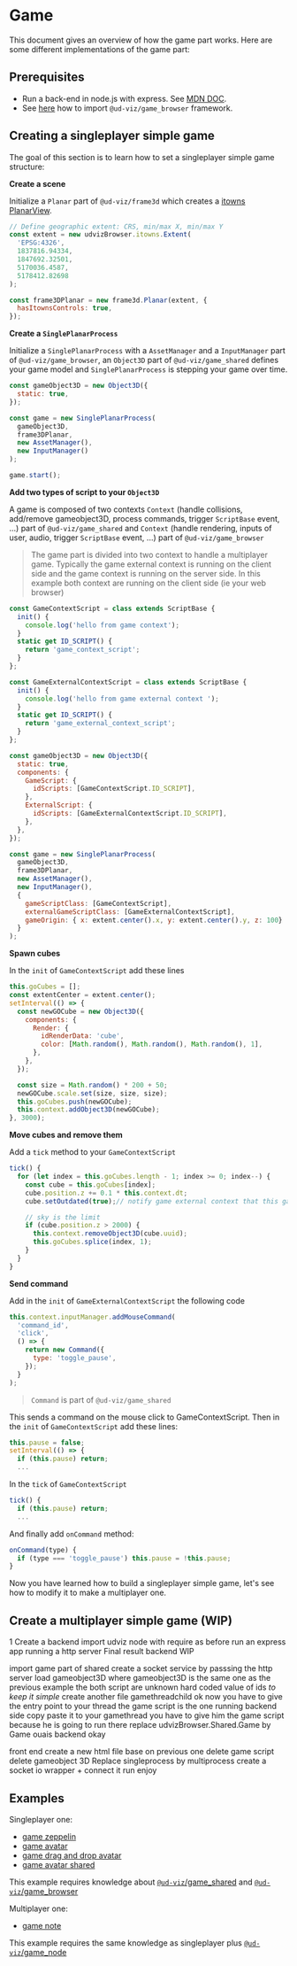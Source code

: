 # Game

This document gives an overview of how the game part works. Here are some different implementations of the game part:

## Prerequisites

- Run a back-end in node.js with express. See [MDN DOC](https://developer.mozilla.org/en-US/docs/Learn/Server-side/Express_Nodejs/Introduction).
- See [here](./how_to_import.md) how to import `@ud-viz/game_browser` framework.

## Creating a singleplayer simple game 

The goal of this section is to learn how to set a singleplayer simple game structure:

**Create a scene**

Initialize a `Planar` part of `@ud-viz/frame3d` which creates a [itowns PlanarView](http://www.itowns-project.org/itowns/docs/#api/View/PlanarView).

```js
// Define geographic extent: CRS, min/max X, min/max Y
const extent = new udvizBrowser.itowns.Extent(
  'EPSG:4326',
  1837816.94334,
  1847692.32501,
  5170036.4587,
  5178412.82698
);

const frame3DPlanar = new frame3d.Planar(extent, {
  hasItownsControls: true,
});

```

**Create a `SinglePlanarProcess`**

Initialize a `SinglePlanarProcess` with a `AssetManager` and a `InputManager` part of `@ud-viz/game_browser`, an `Object3D` part of `@ud-viz/game_shared` defines your game model and `SinglePlanarProcess` is stepping your game over time.

```js
const gameObject3D = new Object3D({
  static: true,
});

const game = new SinglePlanarProcess(
  gameObject3D,
  frame3DPlanar,
  new AssetManager(),
  new InputManager()
);

game.start();
```

**Add two types of script to your `Object3D`**

A game is composed of two contexts `Context` (handle collisions, add/remove gameobject3D, process commands, trigger `ScriptBase` event, ...) part of `@ud-viz/game_shared` and `Context` (handle rendering, inputs of user, audio, trigger `ScriptBase` event, ...) part of `@ud-viz/game_browser`

>The game part is divided into two context to handle a multiplayer game. Typically the game external context is running on the client side and the game context is running on the server side. In this example both context are running on the client side (ie your web browser) 

```js
const GameContextScript = class extends ScriptBase {
  init() {
    console.log('hello from game context');
  }
  static get ID_SCRIPT() {
    return 'game_context_script';
  }
};

const GameExternalContextScript = class extends ScriptBase {
  init() {
    console.log('hello from game external context ');
  }
  static get ID_SCRIPT() {
    return 'game_external_context_script';
  }
};

const gameObject3D = new Object3D({
  static: true,
  components: {
    GameScript: {
      idScripts: [GameContextScript.ID_SCRIPT],
    },
    ExternalScript: {
      idScripts: [GameExternalContextScript.ID_SCRIPT],
    },
  },
});

const game = new SinglePlanarProcess(
  gameObject3D,
  frame3DPlanar,
  new AssetManager(),
  new InputManager(),
  {
    gameScriptClass: [GameContextScript],
    externalGameScriptClass: [GameExternalContextScript],
    gameOrigin: { x: extent.center().x, y: extent.center().y, z: 100}
  }
);
```

**Spawn cubes**

In the `init` of `GameContextScript` add these lines

```js
this.goCubes = [];
const extentCenter = extent.center();
setInterval(() => {
  const newGOCube = new Object3D({
    components: {
      Render: {
        idRenderData: 'cube',
        color: [Math.random(), Math.random(), Math.random(), 1],
      },
    },
  });

  const size = Math.random() * 200 + 50;
  newGOCube.scale.set(size, size, size);
  this.goCubes.push(newGOCube);
  this.context.addObject3D(newGOCube);
}, 3000);
```

**Move cubes and remove them**

Add a `tick` method to your `GameContextScript`

```js
tick() {
  for (let index = this.goCubes.length - 1; index >= 0; index--) {
    const cube = this.goCubes[index];
    cube.position.z += 0.1 * this.context.dt;
    cube.setOutdated(true);// notify game external context that this gameobject need update 

    // sky is the limit
    if (cube.position.z > 2000) {
      this.context.removeObject3D(cube.uuid);
      this.goCubes.splice(index, 1);
    }
  }
}
```

**Send command**

Add in the `init` of `GameExternalContextScript` the following code

```js
this.context.inputManager.addMouseCommand(
  'command_id',
  'click',
  () => {
    return new Command({
      type: 'toggle_pause',
    });
  }
);
```

> `Command` is part of `@ud-viz/game_shared`

This sends a command on the mouse click to  GameContextScript. Then in the `init` of `GameContextScript` add these lines:

```js
this.pause = false;
setInterval(() => {
  if (this.pause) return;
  ...
```

In the `tick` of `GameContextScript`

```js
tick() {
  if (this.pause) return;
  ...
```

And finally add `onCommand` method:

```js
onCommand(type) {
  if (type === 'toggle_pause') this.pause = !this.pause;
}
```

Now you have learned how to build a singleplayer simple game, let's see how to modify it to make a multiplayer one. 


## Create a multiplayer simple game (WIP)

1 Create a backend
import udviz node with require
as before run an express app running a http server
Final result backend WIP

import game part of shared
create a socket service by passsing the http server
load gameobject3D where gameobject3D is the same one as the previous example
the both script are unknown 
hard coded value of ids *to keep it simple*
create another file gamethreadchild
ok now you have to give the entry point to your thread
the game script is the one running backend side copy paste it to your gamethread
you have to give him the game script because he is going to run there
replace udvizBrowser.Shared.Game by Game
ouais backend okay

front end
create a new html file base on previous one
delete game script
delete gameobject 3D
Replace singleprocess by multiprocess
create a socket io wrapper + connect it
run enjoy

## Examples

Singleplayer one: 

* [game zeppelin](../../examples/game_zeppelin.html)
* [game avatar](../../examples/game_avatar.html)
* [game drag and drop avatar](../../examples/game_drag_and_drop_avatar.html)
* [game avatar shared](../../examples/game_avatar_shader.html)

This example requires knowledge about [`@ud-viz`/game_shared](../../packages/game_shared/Readme.md) and [`@ud-viz`/game_browser](../../packages/game_browser/Readme.md)

Multiplayer one:

* [game note](../../examples/game_note.html)

This example requires the same knowledge as singleplayer plus [`@ud-viz`/game_node](../../packages/game_node/Readme.md)
